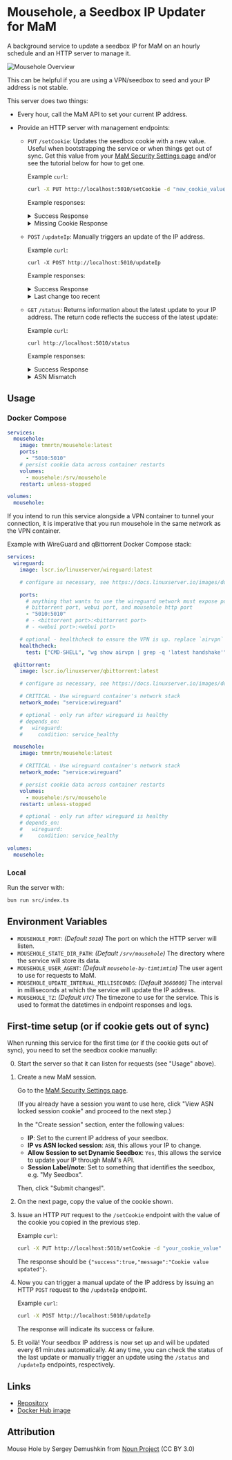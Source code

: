# Mousehole, a Seedbox IP Updater for MaM

A background service to update a seedbox IP for MaM on an hourly schedule and an HTTP
server to manage it.

![Mousehole Overview](https://raw.githubusercontent.com/t-mart/mousehole/master/docs/overview.png)

This can be helpful if you are using a VPN/seedbox to seed and your IP address
is not stable.

This server does two things:

- Every hour, call the MaM API to set your current IP address.
- Provide an HTTP server with management endpoints:

  - `PUT` `/setCookie`: Updates the seedbox cookie with a new value. Useful when
    bootstrapping the service or when things get out of sync. Get this value
    from your
    [MaM Security Settings page](https://www.myanonamouse.net/preferences/index.php?view=security)
    and/or see the tutorial below for how to get one.

    Example `curl`:

    ```bash
    curl -X PUT http://localhost:5010/setCookie -d "new_cookie_value"
    ```

    Example responses:

    <details>

      <summary>Success Response</summary>

      ```json
      {
        "success": true,
        "message": "Cookie value updated"
      }
      ```

    </details>

    <details>

      <summary>Missing Cookie Response</summary>

      ```json
      {
        "success": false,
        "message": "Cookie value is required"
      }
      ```

    </details>

  - `POST` `/updateIp`: Manually triggers an update of the IP address.

    Example `curl`:

    ```
    curl -X POST http://localhost:5010/updateIp
    ```

    Example responses:
    
    <details>

      <summary>Success Response</summary>

      ```json
      {
        "success": true,
        "message": "IP updated successfully",
        "responseWithMetadata": {
          "response": {
            "Success": true,
            "msg": "Completed",
            "ip": "123.123.123.123",
            "ASN": 12345,
            "AS": "MegaCorp"
          },
          "metadata": {
            "request": {
              "datetime": "2025-06-14T09:19:46.311+00:00[UTC]",
              "timestampMilliseconds": 1749892786311,
              "cookieValue": "<redacted>"
            },
            "response": {
              "httpStatus": 429,
              "cookieValue": "<redacted>"
            }
          }
        }
      }
      ```

    </details>

    <details>

      <summary>Last change too recent</summary>

      ```json
      {
        "success": false,
        "message": "Failed to update IP",
        "responseWithMetadata": {
          "response": {
            "Success": false,
            "msg": "Last change too recent",
            "ip": "123.123.123.123",
            "ASN": 12345,
            "AS": "MegaCorp"
          },
          "metadata": {
            "request": {
              "datetime": "2025-06-14T09:19:46.311+00:00[UTC]",
              "timestampMilliseconds": 1749892786311,
              "cookieValue": "<redacted>"
            },
            "response": {
              "httpStatus": 429,
              "cookieValue": "<redacted>"
            }
          }
        }
      }
      ```

    </details>

  - `GET` `/status`: Returns information about the latest update to your IP
    address. The return code reflects the success of the latest update:

    Example `curl`:

    ```
    curl http://localhost:5010/status
    ```

    Example responses:

    <details>

      <summary>Success Response</summary>

      ```json
      {
        "success": true,
        "message": "Latest update was successful",
        "responseWithMetadata": {
          "response": {
            "Success": true,
            "msg": "Completed",
            "ip": "123.123.123.123",
            "ASN": 12345,
            "AS": "MegaCorp"
          },
          "metadata": {
            "request": {
              "datetime": "2025-06-14T09:19:46.311+00:00[UTC]",
              "timestampMilliseconds": 1749892786311,
              "cookieValue": "<redacted>"
            },
            "response": {
              "httpStatus": 429,
              "cookieValue": "<redacted>"
            }
          }
        },
        "nextAutoUpdate": {
          "datetime": "2025-06-14T10:19:46.311+00:00[UTC]",
          "timestampMilliseconds": 1749892786311
        }
      }
      ```

    </details>

    <details>

      <summary>ASN Mismatch</summary>

      ```json
      {
        "success": false,
        "message": "Failed to update IP",
        "responseWithMetadata": {
          "response": {
            "Success": false,
            "msg": "Invalid session - ASN mismatch",
            "ip": "123.123.123.123",
            "ASN": 12345,
            "AS": "MegaCorp"
          },
          "metadata": {
            "request": {
              "datetime": "2025-06-14T09:19:46.311+00:00[UTC]",
              "timestampMilliseconds": 1749892786311,
              "cookieValue": "<redacted>"
            },
            "response": {
              "httpStatus": 429,
              "cookieValue": "<redacted>"
            }
          }
        },
        "nextAutoUpdate": {
          "datetime": "2025-06-14T10:19:46.311+00:00[UTC]",
          "timestampMilliseconds": 1749892786311
        }
      }
      ```

    </details>    

## Usage

### Docker Compose

```yaml
services:
  mousehole:
    image: tmmrtn/mousehole:latest
    ports:
      - "5010:5010"
    # persist cookie data across container restarts
    volumes:
      - mousehole:/srv/mousehole
    restart: unless-stopped

volumes:
  mousehole:
```

If you intend to run this service alongside a VPN container to tunnel your
connection, it is imperative that you run mousehole in the same network as the
VPN container.

Example with WireGuard and qBittorrent Docker Compose stack:

```yaml
services:
  wireguard:
    image: lscr.io/linuxserver/wireguard:latest

    # configure as necessary, see https://docs.linuxserver.io/images/docker-wireguard

    ports:
      # anything that wants to use the wireguard network must expose ports here, such as
      # bittorrent port, webui port, and mousehole http port
      - "5010:5010"
      # - <bittorrent port>:<bittorrent port>
      # - <webui port>:<webui port>

    # optional - healthcheck to ensure the VPN is up. replace `airvpn` with your VPN interface name
    healthcheck:
      test: ["CMD-SHELL", "wg show airvpn | grep -q 'latest handshake'"]

  qbittorrent:
    image: lscr.io/linuxserver/qbittorrent:latest

    # configure as necessary, see https://docs.linuxserver.io/images/docker-qbittorrent

    # CRITICAL - Use wireguard container's network stack
    network_mode: "service:wireguard"

    # optional - only run after wireguard is healthy
    # depends_on:
    #   wireguard:
    #     condition: service_healthy

  mousehole:
    image: tmmrtn/mousehole:latest

    # CRITICAL - Use wireguard container's network stack
    network_mode: "service:wireguard"

    # persist cookie data across container restarts
    volumes:
      - mousehole:/srv/mousehole
    restart: unless-stopped

    # optional - only run after wireguard is healthy
    # depends_on:
    #   wireguard:
    #     condition: service_healthy

volumes:
  mousehole:
```

### Local

Run the server with:

```bash
bun run src/index.ts
```

## Environment Variables

- `MOUSEHOLE_PORT`: _(Default `5010`)_ The port on which the HTTP server will
  listen.
- `MOUSEHOLE_STATE_DIR_PATH`: _(Default `/srv/mousehole`)_ The directory where
  the service will store its data.
- `MOUSEHOLE_USER_AGENT`: _(Default `mousehole-by-timtimtim`)_ The user agent to
  use for requests to MaM.
- `MOUSEHOLE_UPDATE_INTERVAL_MILLISECONDS`: _(Default `3660000`)_ The interval
  in milliseconds at which the service will update the IP address.
- `MOUSEHOLE_TZ`: _(Default `UTC`)_ The timezone to use for the service. This is
  used to format the datetimes in endpoint responses and logs.

## First-time setup (or if cookie gets out of sync)

When running this service for the first time (or if the cookie gets out of
sync), you need to set the seedbox cookie manually:

0. Start the server so that it can listen for requests (see "Usage" above).

1. Create a new MaM session.

   Go to the
   [MaM Security Settings page](https://www.myanonamouse.net/preferences/index.php?view=security).

   (If you already have a session you want to use here, click "View ASN locked
   session cookie" and proceed to the next step.)

   In the "Create session" section, enter the following values:

   - **IP**: Set to the current IP address of your seedbox.
   - **IP vs ASN locked session**: `ASN`, this allows your IP to change.
   - **Allow Session to set Dynamic Seedbox**: `Yes`, this allows the service to
     update your IP through MaM's API.
   - **Session Label/note**: Set to something that identifies the seedbox, e.g.
     "My Seedbox".

   Then, click "Submit changes!".

2. On the next page, copy the value of the cookie shown.

3. Issue an HTTP `PUT` request to the `/setCookie` endpoint with the value of
   the cookie you copied in the previous step.

   Example `curl`:

   ```bash
   curl -X PUT http://localhost:5010/setCookie -d "your_cookie_value"
   ```

   The response should be `{"success":true,"message":"Cookie value updated"}`.

4. Now you can trigger a manual update of the IP address by issuing an HTTP
   `POST` request to the `/updateIp` endpoint.

   Example `curl`:

   ```bash
   curl -X POST http://localhost:5010/updateIp
   ```

   The response will indicate its success or failure.

5. Et voilà! Your seedbox IP address is now set up and will be updated every 61
   minutes automatically. At any time, you can check the status of the last
   update or manually trigger an update using the `/status` and `/updateIp`
   endpoints, respectively.

## Links

- [Repository](https://github.com/t-mart/mousehole)
- [Docker Hub image](https://hub.docker.com/r/tmmrtn/mousehole)


## Attribution

Mouse Hole by Sergey Demushkin from [Noun Project](https://thenounproject.com/term/mouse-hole/) (CC BY 3.0)
